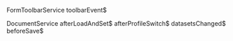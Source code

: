 FormToolbarService
toolbarEvent$

DocumentService
afterLoadAndSet$
    afterProfileSwitch$
datasetsChanged$
    beforeSave$
